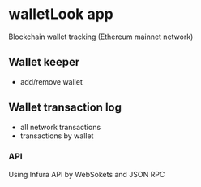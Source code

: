 # walletLook app 
Blockchain wallet tracking (Ethereum mainnet network)

## Wallet keeper
* add/remove wallet

## Wallet transaction log
* all network transactions
* transactions by wallet 

### API
Using Infura API by WebSokets and JSON RPC
